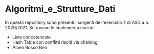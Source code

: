 # Algoritmi_e_Strutture_Dati
In questo repository sono presenti i sorgenti dell'esercizio 2 di ASD a.a. 2020/2021. 
Si trovano le implementazioni di:
- Liste concatencate
- Hash Table con conflitti risolti via chaining
- Alberi Rosso Neri
